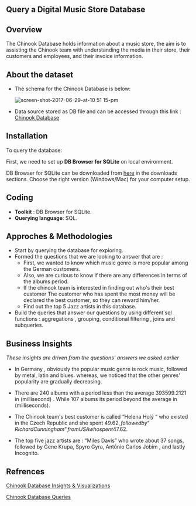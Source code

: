 ## Query a Digital Music Store Database

## Overview
The Chinook Database holds information about a music store, the aim is to assisting the Chinook team with understanding the media in their store, their customers and employees, and their invoice information.

## About the dataset

- The schema for the Chinook Database is below:

   ![screen-shot-2017-06-29-at-10 51 15-pm](https://github.com/hayasalman/Music-SQL-Database/assets/71796909/fb833f8a-9ead-4a14-8ca7-2f8ee367531e)
  
- Data source stored as DB file and can be accessed through this link : [Chinook Database](https://github.com/hayasalman/Music-SQL-Database/blob/main/chinook.db)

## Installation

To query the database:

First, we need to set up **DB Browser for SQLite** on local environment.

DB Browser for SQLite can be downloaded from [here](https://sqlitebrowser.org/dl/) in the downloads sections. Choose the right version (Windows/Mac) for your computer setup.

## Coding

- **Toolkit** : DB Browser for SQLite.
- **Querying language**: SQL.

## Approches & Methodologies

- Start by querying the database for exploring.
- Formed the questions that we are looking to answer that are :
  - First, we wanted to know which music genre is more popular among the German customers.
  - Also, we are curious to know if there are any differences in terms of the albums period.
  - If the chinook team is interested in finding out who's their best customer The customer who has spent the most money will be declared the best 
    customer, so they can reward him/her.
  - Find out the top 5 Jazz artists in this database.
- Build the queries that answer our questions by using different sql functions : aggregations , grouping, conditional filtering , joins and 
  subqueries.

 ## Business Insights

 *These insights are driven from the questions' answers we asked earlier*
 
- In Germany , obviously the popular music genre is rock music, followed by metal, latin and blues. whereas, we noticed that the other genres' 
  popularity are gradually decreasing.

- There are 240 albums with a period less than the average 393599.2121 in (millisecond) . While 107 albums its period beyond the average in 
  (milliseconds).

- The Chinook team's best customer is called “Helena Holý “ who existed in the Czech Republic and she spent 49.62$, followed by “Richard Cunningham” 
  from USA who spent 47.62$.

- The top five jazz artists are : “Miles Davis” who wrote about 37 songs, followed by Gene Krupa, Spyro Gyra, Antônio Carlos Jobim , and lastly 
  Incognito.

## Refrences

[Chinook Database Insights & Visualizations](https://github.com/hayasalman/Music-SQL-Database/blob/main/SQLProject.pdf)

[Chinook Database Queries](https://github.com/hayasalman/Music-SQL-Database/blob/main/SQL.txt)
  

     
